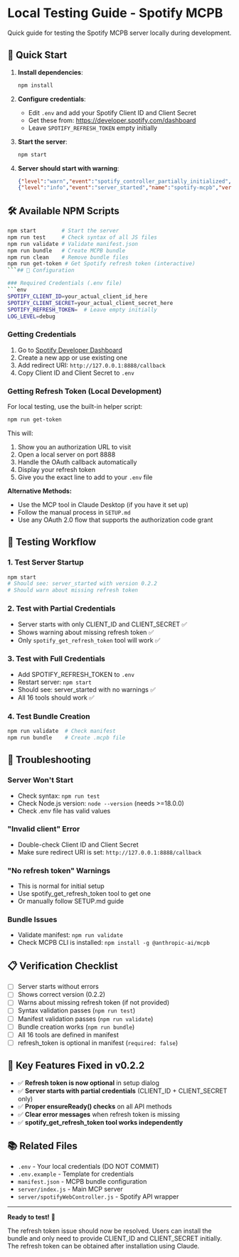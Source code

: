 # Local Testing Guide - Spotify MCPB

Quick guide for testing the Spotify MCPB server locally during development.

## 🚀 Quick Start

1. **Install dependencies**:
   ```bash
   npm install
   ```

2. **Configure credentials**:
   - Edit `.env` and add your Spotify Client ID and Client Secret
   - Get these from: https://developer.spotify.com/dashboard
   - Leave `SPOTIFY_REFRESH_TOKEN` empty initially

3. **Start the server**:
   ```bash
   npm start
   ```

4. **Server should start with warning**:
   ```json
   {"level":"warn","event":"spotify_controller_partially_initialized","message":"No refresh token provided. Only token generation tools will work."}
   {"level":"info","event":"server_started","name":"spotify-mcpb","version":"0.2.2"}
   ```

## 🛠️ Available NPM Scripts

```bash
npm start        # Start the server
npm run test     # Check syntax of all JS files
npm run validate # Validate manifest.json
npm run bundle   # Create MCPB bundle
npm run clean    # Remove bundle files
npm run get-token # Get Spotify refresh token (interactive)
```## 📝 Configuration

### Required Credentials (.env file)
```env
SPOTIFY_CLIENT_ID=your_actual_client_id_here
SPOTIFY_CLIENT_SECRET=your_actual_client_secret_here
SPOTIFY_REFRESH_TOKEN=  # Leave empty initially
LOG_LEVEL=debug
```

### Getting Credentials

1. Go to [Spotify Developer Dashboard](https://developer.spotify.com/dashboard)
2. Create a new app or use existing one
3. Add redirect URI: `http://127.0.0.1:8888/callback`
4. Copy Client ID and Client Secret to `.env`

### Getting Refresh Token (Local Development)

For local testing, use the built-in helper script:

```bash
npm run get-token
```

This will:
1. Show you an authorization URL to visit
2. Open a local server on port 8888
3. Handle the OAuth callback automatically
4. Display your refresh token
5. Give you the exact line to add to your `.env` file

**Alternative Methods:**
- Use the MCP tool in Claude Desktop (if you have it set up)
- Follow the manual process in `SETUP.md`
- Use any OAuth 2.0 flow that supports the authorization code grant

## 🧪 Testing Workflow

### 1. Test Server Startup
```bash
npm start
# Should see: server_started with version 0.2.2
# Should warn about missing refresh token
```

### 2. Test with Partial Credentials
- Server starts with only CLIENT_ID and CLIENT_SECRET ✅
- Shows warning about missing refresh token ✅
- Only `spotify_get_refresh_token` tool will work ✅

### 3. Test with Full Credentials
- Add SPOTIFY_REFRESH_TOKEN to `.env`
- Restart server: `npm start`
- Should see: server_started with no warnings ✅
- All 16 tools should work ✅

### 4. Test Bundle Creation
```bash
npm run validate  # Check manifest
npm run bundle    # Create .mcpb file
```

## 🐛 Troubleshooting

### Server Won't Start
- Check syntax: `npm run test`
- Check Node.js version: `node --version` (needs >=18.0.0)
- Check .env file has valid values

### "Invalid client" Error
- Double-check Client ID and Client Secret
- Make sure redirect URI is set: `http://127.0.0.1:8888/callback`

### "No refresh token" Warnings
- This is normal for initial setup
- Use spotify_get_refresh_token tool to get one
- Or manually follow SETUP.md guide

### Bundle Issues
- Validate manifest: `npm run validate`
- Check MCPB CLI is installed: `npm install -g @anthropic-ai/mcpb`

## 📋 Verification Checklist

- [ ] Server starts without errors
- [ ] Shows correct version (0.2.2)
- [ ] Warns about missing refresh token (if not provided)
- [ ] Syntax validation passes (`npm run test`)
- [ ] Manifest validation passes (`npm run validate`)
- [ ] Bundle creation works (`npm run bundle`)
- [ ] All 16 tools are defined in manifest
- [ ] refresh_token is optional in manifest (`required: false`)

## 🔄 Key Features Fixed in v0.2.2

- ✅ **Refresh token is now optional** in setup dialog
- ✅ **Server starts with partial credentials** (CLIENT_ID + CLIENT_SECRET only)
- ✅ **Proper ensureReady() checks** on all API methods
- ✅ **Clear error messages** when refresh token is missing
- ✅ **spotify_get_refresh_token tool works independently**

## 📚 Related Files

- `.env` - Your local credentials (DO NOT COMMIT)
- `.env.example` - Template for credentials
- `manifest.json` - MCPB bundle configuration
- `server/index.js` - Main MCP server
- `server/spotifyWebController.js` - Spotify API wrapper

---

**Ready to test!** 🎵

The refresh token issue should now be resolved. Users can install the bundle and only need to provide CLIENT_ID and CLIENT_SECRET initially. The refresh token can be obtained after installation using Claude.
